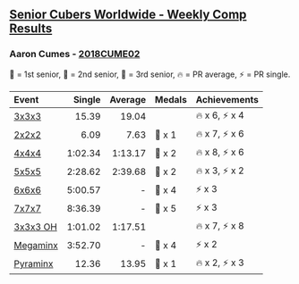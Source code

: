 <style>table {white-space: nowrap;}</style>

## [Senior Cubers Worldwide - Weekly Comp Results](/scw-comp/results/)
### Aaron Cumes - [2018CUME02](https://www.worldcubeassociation.org/persons/2018CUME02)

<span style="white-space: nowrap;">🥇 = 1st senior</span>, <span style="white-space: nowrap;">🥈 = 2nd senior</span>, <span style="white-space: nowrap;">🥉 = 3rd senior</span>, <span style="white-space: nowrap;">🔥 = PR average</span>, <span style="white-space: nowrap;">⚡ = PR single</span>.

| Event | Single | Average | Medals | Achievements|
| :-- | --: | --: | :-- | :-- |
| [3x3x3](333.md) | 15.39 | 19.04 |  | 🔥 x 6, ⚡ x 4 |
| [2x2x2](222.md) | 6.09 | 7.63 | 🥉 x 1 | 🔥 x 7, ⚡ x 6 |
| [4x4x4](444.md) | 1:02.34 | 1:13.17 | 🥉 x 2 | 🔥 x 8, ⚡ x 6 |
| [5x5x5](555.md) | 2:28.62 | 2:39.68 | 🥉 x 2 | 🔥 x 3, ⚡ x 2 |
| [6x6x6](666.md) | 5:00.57 | - | 🥉 x 4 | ⚡ x 3 |
| [7x7x7](777.md) | 8:36.39 | - | 🥉 x 5 | ⚡ x 3 |
| [3x3x3 OH](333oh.md) | 1:01.02 | 1:17.51 |  | 🔥 x 7, ⚡ x 8 |
| [Megaminx](minx.md) | 3:52.70 | - | 🥉 x 4 | ⚡ x 2 |
| [Pyraminx](pyram.md) | 12.36 | 13.95 | 🥉 x 1 | 🔥 x 2, ⚡ x 3 |

<!-- Global site tag (gtag.js) - Google Analytics -->
<script async src="https://www.googletagmanager.com/gtag/js?id=UA-86348435-3"></script>
<script>window.dataLayer = window.dataLayer || []; function gtag() {dataLayer.push(arguments);} gtag('js', new Date()); gtag('config', 'UA-86348435-3');</script>
